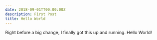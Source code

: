 ```yaml
---
date: 2018-09-01TT00:00:00Z
description: First Post
title: Hello World
---
```

Right before a big change, I finally got this up and running. Hello World!
